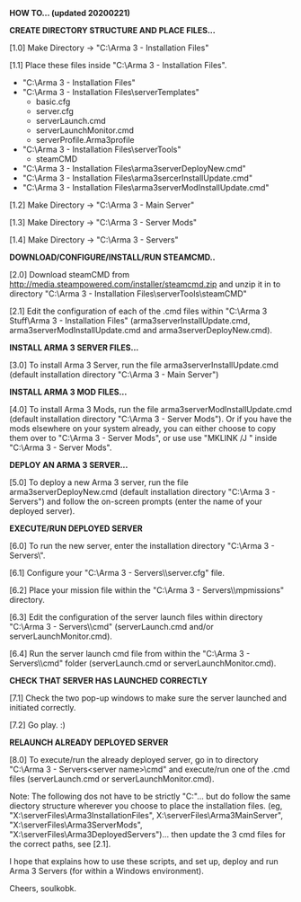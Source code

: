 **HOW TO... (updated 20200221)**

**CREATE DIRECTORY STRUCTURE AND PLACE FILES...**

[1.0] Make Directory -> "C:\Arma 3 - Installation Files"

[1.1] Place these files inside "C:\Arma 3 - Installation Files".
 - "C:\Arma 3 - Installation Files"
 - "C:\Arma 3 - Installation Files\serverTemplates"
   + basic.cfg
   + server.cfg
   + serverLaunch.cmd
   + serverLaunchMonitor.cmd
   + serverProfile.Arma3profile
 - "C:\Arma 3 - Installation Files\serverTools"
   + steamCMD
 - "C:\Arma 3 - Installation Files\arma3serverDeployNew.cmd"
 - "C:\Arma 3 - Installation Files\arma3sercerInstallUpdate.cmd"
 - "C:\Arma 3 - Installation Files\arma3serverModInstallUpdate.cmd"

[1.2] Make Directory -> "C:\Arma 3 - Main Server"

[1.3] Make Directory -> "C:\Arma 3 - Server Mods"

[1.4] Make Directory -> "C:\Arma 3 - Servers"

**DOWNLOAD/CONFIGURE/INSTALL/RUN STEAMCMD..**

[2.0] Download steamCMD from http://media.steampowered.com/installer/steamcmd.zip and unzip it in to directory "C:\Arma 3 - Installation Files\serverTools\steamCMD"

[2.1] Edit the configuration of each of the .cmd files within "C:\Arma 3 Stuff\Arma 3 - Installation Files" (arma3serverInstallUpdate.cmd, arma3serverModInstallUpdate.cmd and arma3serverDeployNew.cmd).

**INSTALL ARMA 3 SERVER FILES...**

[3.0] To install Arma 3 Server, run the file arma3serverInstallUpdate.cmd (default installation directory "C:\Arma 3 - Main Server")

**INSTALL ARMA 3 MOD FILES...**

[4.0] To install Arma 3 Mods, run the file arma3serverModInstallUpdate.cmd (default installation directory "C:\Arma 3 - Server Mods"). Or if you have the mods elsewhere on your system already, you can either choose to copy them over to "C:\Arma 3 - Server Mods", or use use "MKLINK /J <LINK> <TARGET>" inside "C:\Arma 3 - Server Mods".

**DEPLOY AN ARMA 3 SERVER...**

[5.0] To deploy a new Arma 3 server, run the file arma3serverDeployNew.cmd (default installation directory "C:\Arma 3 - Servers") and follow the on-screen prompts (enter the name of your deployed server).

**EXECUTE/RUN DEPLOYED SERVER**

[6.0] To run the new server, enter the installation directory "C:\Arma 3 - Servers\\<server name>".

[6.1] Configure your "C:\Arma 3 - Servers\\<server name>\server.cfg" file.

[6.2] Place your mission file within the "C:\Arma 3 - Servers\\<server name>\mpmissions" directory.

[6.3] Edit the configuration of the server launch files within directory "C:\Arma 3 - Servers\\<server name>\cmd" (serverLaunch.cmd and/or serverLaunchMonitor.cmd).

[6.4] Run the server launch cmd file from within the "C:\Arma 3 - Servers\\<server name>\cmd" folder (serverLaunch.cmd or serverLaunchMonitor.cmd).

**CHECK THAT SERVER HAS LAUNCHED CORRECTLY**

[7.1] Check the two pop-up windows to make sure the server launched and initiated correctly.

[7.2] Go play. :)

**RELAUNCH ALREADY DEPLOYED SERVER**

[8.0] To execute/run the already deployed server, go in to directory "C:\Arma 3 - Servers\<server name>\cmd" and execute/run one of the .cmd files (serverLaunch.cmd or serverLaunchMonitor.cmd).

Note: The following dos not have to be strictly "C:\"... but do follow the same diectory structure wherever you choose to place the installation files. (eg, "X:\serverFiles\Arma3InstallationFiles", X:\serverFiles\Arma3MainServer", "X:\serverFiles\Arma3ServerMods", "X:\serverFiles\Arma3DeployedServers")... then update the 3 cmd files for the correct paths, see [2.1].

I hope that explains how to use these scripts, and set up, deploy and run Arma 3 Servers (for within a Windows environment).

Cheers, soulkobk.
